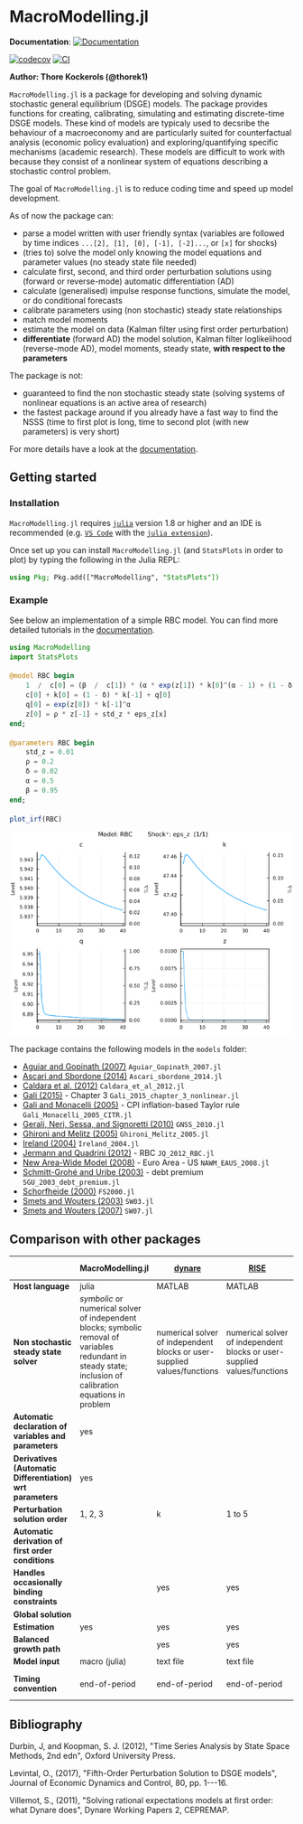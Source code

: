# MacroModelling.jl

**Documentation**: [![Documentation](https://img.shields.io/badge/docs-stable-blue.svg)](https://thorek1.github.io/MacroModelling.jl/stable)

[![codecov](https://codecov.io/gh/thorek1/MacroModelling.jl/branch/main/graph/badge.svg?token=QOANGF5MSX)](https://codecov.io/gh/thorek1/MacroModelling.jl)
[![CI](https://github.com/thorek1/MacroModelling.jl/actions/workflows/ci.yml/badge.svg?branch=main)](https://github.com/thorek1/MacroModelling.jl/actions/workflows/ci.yml)
<!-- [![](https://img.shields.io/badge/docs-dev-blue.svg)](https://thorek1.github.io/MacroModelling.jl/dev) -->

**Author: Thore Kockerols (@thorek1)**

`MacroModelling.jl` is a package for developing and solving dynamic stochastic general equilibrium (DSGE) models. The package provides functions for creating, calibrating, simulating and estimating discrete-time DSGE models. These kind of models are typicaly used to decsribe the behaviour of a macroeconomy and are particularly suited for counterfactual analysis (economic policy evaluation) and exploring/quantifying specific mechanisms (academic research). These models are difficult to work with because they consist of a nonlinear system of equations describing a stochastic control problem.

The goal of `MacroModelling.jl` is to reduce coding time and speed up model development.

As of now the package can:

- parse a model written with user friendly syntax (variables are followed by time indices `...[2], [1], [0], [-1], [-2]...`, or `[x]` for shocks)
- (tries to) solve the model only knowing the model equations and parameter values (no steady state file needed)
- calculate first, second, and third order perturbation solutions using (forward or reverse-mode) automatic differentiation (AD)
- calculate (generalised) impulse response functions, simulate the model, or do conditional forecasts
- calibrate parameters using (non stochastic) steady state relationships
- match model moments
- estimate the model on data (Kalman filter using first order perturbation)
- **differentiate** (forward AD) the model solution, Kalman filter loglikelihood (reverse-mode AD), model moments, steady state, **with respect to the parameters**

The package is not:

- guaranteed to find the non stochastic steady state (solving systems of nonlinear equations is an active area of research)
- the fastest package around if you already have a fast way to find the NSSS (time to first plot is long, time to second plot (with new parameters) is very short)

For more details have a look at the [documentation](https://thorek1.github.io/MacroModelling.jl/stable).

## Getting started

### Installation

`MacroModelling.jl` requires [`julia`](https://julialang.org/downloads/) version 1.8 or higher and an IDE is recommended (e.g. [`VS Code`](https://code.visualstudio.com/download) with the [`julia extension`](https://marketplace.visualstudio.com/items?itemName=julialang.language-julia)).

Once set up you can install `MacroModelling.jl` (and `StatsPlots` in order to plot) by typing the following in the Julia REPL:

```julia
using Pkg; Pkg.add(["MacroModelling", "StatsPlots"])
```

### Example

See below an implementation of a simple RBC model. You can find more detailed tutorials in the [documentation](https://thorek1.github.io/MacroModelling.jl/stable).

```julia
using MacroModelling
import StatsPlots

@model RBC begin
    1  /  c[0] = (β  /  c[1]) * (α * exp(z[1]) * k[0]^(α - 1) + (1 - δ))
    c[0] + k[0] = (1 - δ) * k[-1] + q[0]
    q[0] = exp(z[0]) * k[-1]^α
    z[0] = ρ * z[-1] + std_z * eps_z[x]
end;

@parameters RBC begin
    std_z = 0.01
    ρ = 0.2
    δ = 0.02
    α = 0.5
    β = 0.95
end;

plot_irf(RBC)
```

![RBC IRF](docs/src/assets/irf__RBC__eps_z__1.png)

The package contains the following models in the `models` folder:

- [Aguiar and Gopinath (2007)](https://www.journals.uchicago.edu/doi/10.1086/511283) `Aguiar_Gopinath_2007.jl`
- [Ascari and Sbordone (2014)](https://www.aeaweb.org/articles?id=10.1257/jel.52.3.679) `Ascari_sbordone_2014.jl`
- [Caldara et al. (2012)](https://www.sciencedirect.com/science/article/abs/pii/S1094202511000433) `Caldara_et_al_2012.jl`
- [Gali (2015)](https://press.princeton.edu/books/hardcover/9780691164786/monetary-policy-inflation-and-the-business-cycle) - Chapter 3 `Gali_2015_chapter_3_nonlinear.jl`
- [Gali and Monacelli (2005)](https://crei.cat/wp-content/uploads/users/pages/roes8739.pdf) - CPI inflation-based Taylor rule `Gali_Monacelli_2005_CITR.jl`
- [Gerali, Neri, Sessa, and Signoretti (2010)](https://onlinelibrary.wiley.com/doi/abs/10.1111/j.1538-4616.2010.00331.x) `GNSS_2010.jl`
- [Ghironi and Melitz (2005)](https://faculty.washington.edu/ghiro/GhiroMeliQJE0805.pdf) `Ghironi_Melitz_2005.jl`
- [Ireland (2004)](http://irelandp.com/pubs/tshocksnk.pdf) `Ireland_2004.jl`
- [Jermann and Quadrini (2012)](https://www.aeaweb.org/articles?id=10.1257/aer.102.1.238) - RBC `JQ_2012_RBC.jl`
- [New Area-Wide Model (2008)](https://www.ecb.europa.eu/pub/pdf/scpwps/ecbwp944.pdf) - Euro Area - US `NAWM_EAUS_2008.jl`
- [Schmitt-Grohé and Uribe (2003)](https://www.sciencedirect.com/science/article/abs/pii/S0022199602000569) - debt premium `SGU_2003_debt_premium.jl`
- [Schorfheide (2000)](https://onlinelibrary.wiley.com/doi/abs/10.1002/jae.582) `FS2000.jl`
- [Smets and Wouters (2003)](https://onlinelibrary.wiley.com/doi/10.1162/154247603770383415) `SW03.jl`
- [Smets and Wouters (2007)](https://www.aeaweb.org/articles?id=10.1257/aer.97.3.586) `SW07.jl`

## Comparison with other packages

||MacroModelling.jl|[dynare](https://www.dynare.org)|[RISE](https://github.com/jmaih/RISE_toolbox)|[NBTOOLBOX](https://github.com/Coksp1/NBTOOLBOX/tree/main/Documentation)|[IRIS](https://iris.igpmn.org)|[DSGE.jl](https://github.com/FRBNY-DSGE/DSGE.jl)|[StateSpaceEcon.jl](https://bankofcanada.github.io/DocsEcon.jl/dev/)|[SolveDSGE.jl](https://github.com/RJDennis/SolveDSGE.jl)|[dolo.py](https://www.econforge.org/dolo.py/)|[DifferentiableStateSpaceModels.jl](https://github.com/HighDimensionalEconLab/DifferentiableStateSpaceModels.jl)|[gEcon](http://gecon.r-forge.r-project.org)|[GDSGE](https://www.gdsge.com)|[Taylor Projection](https://sites.google.com/site/orenlevintal/taylor-projection)
|---|---|---|---|---|---|---|---|---|---|---|---|---|---|
**Host language**|julia|MATLAB|MATLAB|MATLAB|MATLAB|julia|julia|julia|Python|julia|R|MATLAB|MATLAB|
**Non stochastic steady state solver**|*symbolic* or numerical solver of independent blocks; symbolic removal of variables redundant in steady state; inclusion of calibration equations in problem|numerical solver of independent blocks or user-supplied values/functions|numerical solver of independent blocks or user-supplied values/functions|user-supplied steady state file or numerical solver|numerical solver of independent blocks or user-supplied values/functions||numerical solver of independent blocks or user-supplied values/functions|numerical solver|numerical solver or user supplied values/equations|numerical solver or user supplied values/equations|numerical solver; inclusion of calibration equations in problem|||
**Automatic declaration of variables and parameters**|yes|||||||||||||
**Derivatives (Automatic Differentiation) wrt parameters**|yes|||||||||yes - for all 1st, 2nd order perturbation solution related output *if user supplied steady state equations*|||
**Perturbation solution order**|1, 2, 3|k|1 to 5|1|1|1|1|1, 2, 3|1, 2, 3|1, 2|1||1 to 5|
**Automatic derivation of first order conditions**|||||||||||yes||
**Handles occasionally binding constraints**||yes|yes|||yes||yes|yes|||yes||
**Global solution**||||||||yes|yes|||yes||
**Estimation**|yes|yes|yes|yes|yes|yes|||||yes|||
**Balanced growth path**||yes|yes|yes|yes|yes|yes|||||||
**Model input**|macro (julia)|text file|text file|text file|text file|text file|module (julia)|text file|text file|macro (julia)|text file|text file|text file|
**Timing convention**|end-of-period|end-of-period|end-of-period|end-of-period|end-of-period||end-of-period|start-of-period|end-of-period|start-of-period|end-of-period|start-of-period|start-of-period|

## Bibliography

Durbin, J, and Koopman, S. J. (2012), "Time Series Analysis by State Space Methods, 2nd edn", Oxford University Press.

Levintal, O., (2017), "Fifth-Order Perturbation Solution to DSGE models", Journal of Economic Dynamics and Control, 80, pp. 1---16.

Villemot, S., (2011), "Solving rational expectations models at first order: what Dynare does", Dynare Working Papers 2, CEPREMAP.
